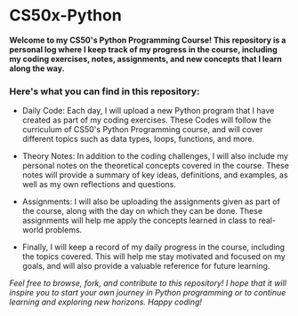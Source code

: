 # CS50x-Python #
__Welcome to my CS50's Python Programming Course! This repository is a personal log where I keep track of my progress in the course, including my coding exercises, notes, assignments, and new concepts that I learn along the way.__

### Here's what you can find in this repository: ###

* Daily Code: Each day, I will upload a new Python program that I have created as part of my coding exercises. These Codes will follow the curriculum of CS50's Python Programming course, and will cover different topics such as data types, loops, functions, and more.

* Theory Notes: In addition to the coding challenges, I will also include my personal notes on the theoretical concepts covered in the course. These notes will provide a summary of key ideas, definitions, and examples, as well as my own reflections and questions.

* Assignments: I will also be uploading the assignments given as part of the course, along with the day on which they can be done. These assignments will help me apply the concepts learned in class to real-world problems.

* Finally, I will keep a record of my daily progress in the course, including the topics covered. This will help me stay motivated and focused on my goals, and will also provide a valuable reference for future learning.

_Feel free to browse, fork, and contribute to this repository! I hope that it will inspire you to start your own journey in Python programming or to continue learning and exploring new horizons. Happy coding!_
